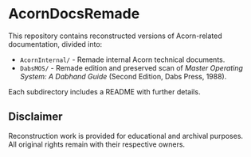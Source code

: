 # AcornDocsRemade

This repository contains reconstructed versions of Acorn-related documentation, divided into:

- `AcornInternal/` - Remade internal Acorn technical documents.
- `DabsMOS/` - Remade edition and preserved scan of *Master Operating System: A Dabhand Guide* (Second Edition, Dabs Press, 1988).

Each subdirectory includes a README with further details.

## Disclaimer

Reconstruction work is provided for educational and archival purposes.  
All original rights remain with their respective owners.

